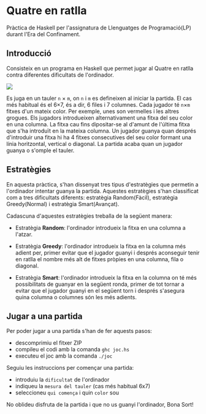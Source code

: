 # Quatre en ratlla

Pràctica de Haskell per l'assignatura de Llenguatges de Programació(LP) durant l'Era del Confinament.


## Introducció

Consisteix en un programa en Haskell que permet jugar al Quatre en ratlla contra diferentes dificultats de l'ordinador.

![](4ratlla.png)

Es juga en un tauler `n` × `m`, on `n` i `m` es
defineixen al iniciar la partida. El cas més habitual és el 6×7, és a dir, 6
files i 7 columnes. Cada jugador té `n`×`m` fitxes d'un mateix color. Per
exemple, unes son vermelles i les altres grogues. Els jugadors introdueixen
alternativament una fitxa del seu color en una columna. La fitxa cau fins
dipositar-se al d'amunt de l'última fitxa que s'ha introduït en la mateixa
columna. Un jugador guanya quan després d'introduir una fitxa hi ha 4 fitxes
consecutives del seu color formant una línia horitzontal, vertical o diagonal.
La partida acaba quan un jugador guanya o s'omple el tauler.


## Estratègies

En aquesta pràctica, s'han dissenyat tres tipus d'estratègies que permetin a l'ordinador intentar guanya la partida. Aquestes estratègies s'han classificat com a tres dificultats diferents: estratègia Random(Fàcil), estratègia Greedy(Normal) i estratègia Smart(Avançat).

Cadascuna d'aquestes estratègies treballa de la següent manera:

- Estratègia **Random**: l'ordinador introdueix la fitxa en una columna a l'atzar.

- Estratègia **Greedy**: l'ordinador introdueix la fitxa en la columna més adient per, primer evitar que el jugador guanyi i després aconseguir tenir en ratlla el nombre més alt de fitxes pròpies en una columna, fila o diagonal.

- Estratègia **Smart**: l'ordinador introdueix la fitxa en la columna on té més possibilitats de guanyar en la següent ronda, primer de tot tornar a evitar que el jugador guanyi en el següent torn i després s'asegura quina columna o columnes són les més adients.


## Jugar a una partida

Per poder jugar a una partida s'han de fer aquests pasos:

- descomprimiu el fitxer ZIP
- compileu el codi amb la comanda `ghc joc.hs`
- executeu el joc amb la comanda `./joc`

Seguiu les instruccions per començar una partida:

- introduiu la `dificultat` de l'ordinador
- indiqueu la `mesura del tauler` (cas més habitual 6x7)
- seleccioneu `qui comença` i quin `color` sou

No oblideu disfruta de la partida i que no us guanyi l'ordinador, 
Bona Sort!
